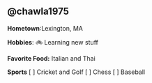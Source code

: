 ## @chawla1975

**Hometown**:Lexington, MA

**Hobbies**: :bike: Learning new stuff

**Favorite Food:** Italian and Thai

**Sports**
[ ] Cricket and Golf
[ ] Chess
[ ] Baseball
